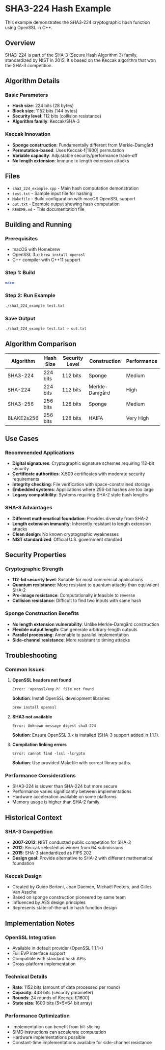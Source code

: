 # SHA3-224 Hash Example

This example demonstrates the SHA3-224 cryptographic hash function using OpenSSL in C++.

## Overview

SHA3-224 is part of the SHA-3 (Secure Hash Algorithm 3) family, standardized by NIST in 2015. It's based on the Keccak algorithm that won the SHA-3 competition.

## Algorithm Details

### Basic Parameters
- **Hash size**: 224 bits (28 bytes)
- **Block size**: 1152 bits (144 bytes)
- **Security level**: 112 bits (collision resistance)
- **Algorithm family**: Keccak/SHA-3

### Keccak Innovation
- **Sponge construction**: Fundamentally different from Merkle-Damgård
- **Permutation-based**: Uses Keccak-f[1600] permutation
- **Variable capacity**: Adjustable security/performance trade-off
- **No length extension**: Immune to length extension attacks

## Files

- `sha3_224_example.cpp` - Main hash computation demonstration
- `test.txt` - Sample input file for hashing
- `Makefile` - Build configuration with macOS OpenSSL support
- `out.txt` - Example output showing hash computation
- `README.md` - This documentation file

## Building and Running

### Prerequisites
- macOS with Homebrew
- OpenSSL 3.x: `brew install openssl`
- C++ compiler with C++11 support

### Step 1: Build
```bash
make
```

### Step 2: Run Example
```bash
./sha3_224_example test.txt
```

### Save Output
```bash
./sha3_224_example test.txt > out.txt
```

## Algorithm Comparison

| Algorithm | Hash Size | Security Level | Construction | Performance |
|-----------|-----------|----------------|--------------|-------------|
| SHA3-224  | 224 bits  | 112 bits      | Sponge       | Medium      |
| SHA-224   | 224 bits  | 112 bits      | Merkle-Damgård| High      |
| SHA3-256  | 256 bits  | 128 bits      | Sponge       | Medium      |
| BLAKE2s256| 256 bits  | 128 bits      | HAIFA        | Very High   |

## Use Cases

### Recommended Applications
- **Digital signatures**: Cryptographic signature schemes requiring 112-bit security
- **Certificate authorities**: X.509 certificates with moderate security requirements
- **Integrity checking**: File verification with space-constrained storage
- **Embedded systems**: Applications where 256-bit hashes are too large
- **Legacy compatibility**: Systems requiring SHA-2 style hash lengths

### SHA-3 Advantages
- **Different mathematical foundation**: Provides diversity from SHA-2
- **Length extension immunity**: Inherently resistant to length extension attacks
- **Clean design**: No known cryptographic weaknesses
- **NIST standardized**: Official U.S. government standard

## Security Properties

### Cryptographic Strength
- **112-bit security level**: Suitable for most commercial applications
- **Quantum resistance**: More resistant to quantum attacks than equivalent SHA-2
- **Pre-image resistance**: Computationally infeasible to reverse
- **Collision resistance**: Difficult to find two inputs with same hash

### Sponge Construction Benefits
- **No length extension vulnerability**: Unlike Merkle-Damgård construction
- **Flexible output length**: Can generate arbitrary-length outputs
- **Parallel processing**: Amenable to parallel implementation
- **Side-channel resistance**: More resistant to timing attacks

## Troubleshooting

### Common Issues

1. **OpenSSL headers not found**
   ```
   Error: 'openssl/evp.h' file not found
   ```
   **Solution**: Install OpenSSL development libraries:
   ```bash
   brew install openssl
   ```

2. **SHA3 not available**
   ```
   Error: Unknown message digest sha3-224
   ```
   **Solution**: Ensure OpenSSL 3.x is installed (SHA-3 support added in 1.1.1).

3. **Compilation linking errors**
   ```
   Error: cannot find -lssl -lcrypto
   ```
   **Solution**: Use provided Makefile with correct library paths.

### Performance Considerations
- SHA3-224 is slower than SHA-224 but more secure
- Performance varies significantly between implementations
- Hardware acceleration available on some platforms
- Memory usage is higher than SHA-2 family

## Historical Context

### SHA-3 Competition
- **2007-2012**: NIST conducted public competition for SHA-3
- **2012**: Keccak selected as winner from 64 submissions
- **2015**: SHA-3 standardized as FIPS 202
- **Design goal**: Provide alternative to SHA-2 with different mathematical foundation

### Keccak Design
- Created by Guido Bertoni, Joan Daemen, Michaël Peeters, and Gilles Van Assche
- Based on sponge construction pioneered by same team
- Influenced by AES design principles
- Represents state-of-the-art in hash function design

## Implementation Notes

### OpenSSL Integration
- Available in default provider (OpenSSL 1.1.1+)
- Full EVP interface support
- Compatible with standard hash APIs
- Cross-platform implementation

### Technical Details
- **Rate**: 1152 bits (amount of data processed per round)
- **Capacity**: 448 bits (security parameter)
- **Rounds**: 24 rounds of Keccak-f[1600]
- **State size**: 1600 bits (5×5×64 bit array)

### Performance Optimization
- Implementation can benefit from bit-slicing
- SIMD instructions can accelerate computation
- Hardware implementations possible
- Constant-time implementations available for side-channel resistance
